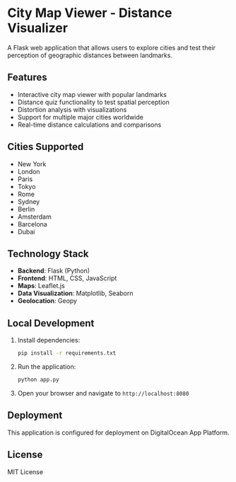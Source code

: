 # City Map Viewer - Distance Visualizer

A Flask web application that allows users to explore cities and test their perception of geographic distances between landmarks.

## Features

- Interactive city map viewer with popular landmarks
- Distance quiz functionality to test spatial perception
- Distortion analysis with visualizations
- Support for multiple major cities worldwide
- Real-time distance calculations and comparisons

## Cities Supported

- New York
- London
- Paris
- Tokyo
- Rome
- Sydney
- Berlin
- Amsterdam
- Barcelona
- Dubai

## Technology Stack

- **Backend**: Flask (Python)
- **Frontend**: HTML, CSS, JavaScript
- **Maps**: Leaflet.js
- **Data Visualization**: Matplotlib, Seaborn
- **Geolocation**: Geopy

## Local Development

1. Install dependencies:
   ```bash
   pip install -r requirements.txt
   ```

2. Run the application:
   ```bash
   python app.py
   ```

3. Open your browser and navigate to `http://localhost:8080`

## Deployment

This application is configured for deployment on DigitalOcean App Platform.

## License

MIT License 
